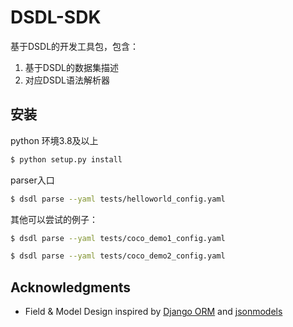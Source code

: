 # DSDL-SDK

基于DSDL的开发工具包，包含：
1. 基于DSDL的数据集描述
2. 对应DSDL语法解析器

## 安装

python 环境3.8及以上
```bash
$ python setup.py install
```

parser入口

```bash
$ dsdl parse --yaml tests/helloworld_config.yaml
```
其他可以尝试的例子：
```bash
$ dsdl parse --yaml tests/coco_demo1_config.yaml
```
```bash
$ dsdl parse --yaml tests/coco_demo2_config.yaml
```
## Acknowledgments

* Field & Model Design inspired by [Django ORM](https://www.djangoproject.com/) and [jsonmodels](https://github.com/jazzband/jsonmodels)

